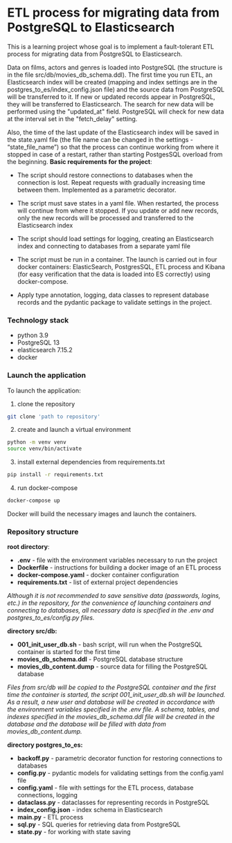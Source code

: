 # ETL process for migrating data from PostgreSQL to Elasticsearch

This is a learning project whose goal is to implement a fault-tolerant ETL process for migrating data from PostgreSQL to Elasticsearch.

Data on films, actors and genres is loaded into PostgreSQL (the structure is in the file src/db/movies_db_schema.ddl).
The first time you run ETL, an Elasticsearch index will be created (mapping and index settings are in the postgres_to_es/index_config.json file) and the source data from PostgreSQL will be transferred to it. If new or updated records appear in PostgreSQL, they will be transferred to Elasticsearch. The search for new data will be performed using the "updated_at" field. PostgreSQL will check for new data at the interval set in the "fetch_delay" setting.

Also, the time of the last update of the Elasticsearch index will be saved in the state.yaml file (the file name can be changed in the settings - “state_file_name”) so that the process can continue working from where it stopped in case of a restart, rather than starting PostgesSQL overload from the beginning.
**Basic requirements for the project**:

- The script should restore connections to databases when the connection is lost. Repeat requests with gradually increasing time between them. Implemented as a parametric decorator.

- The script must save states in a yaml file. When restarted, the process will continue from where it stopped. If you update or add new records, only the new records will be processed and transferred to the Elasticsearch index

- The script should load settings for logging, creating an Elasticsearch index and connecting to databases from a separate yaml file

- The script must be run in a container. The launch is carried out in four docker containers: ElasticSearch, PostgresSQL, ETL process and Kibana (for easy verification that the data is loaded into ES correctly) using docker-compose.

- Apply type annotation, logging, data classes to represent database records and the pydantic package to validate settings in the project.

### Technology stack
- python 3.9
- PostgreSQL 13
- elasticsearch 7.15.2
- docker

### Launch the application
To launch the application:

1. clone the repository
```bash
git clone 'path to repository'
```
2. create and launch a virtual environment
```bash
python -m venv venv
source venv/bin/activate
```
3. install external dependencies from requirements.txt
```bash
pip install -r requirements.txt
```
4. run docker-compose
```bash
docker-compose up
```

Docker will build the necessary images and launch the containers.
### Repository structure
**root directory**:

- **.env** - file with the environment variables necessary to run the project
- **Dockerfile** - instructions for building a docker image of an ETL process
- **docker-compose.yaml** - docker container configuration
- **requirements.txt** - list of external project dependencies

*Although it is not recommended to save sensitive data (passwords, logins, etc.) in the repository, for the convenience of launching containers and connecting to databases, all necessary data is specified in the .env and postgres_to_es/config.py files.*

**directory src/db:**

- **001_init_user_db.sh** - bash script, will run when the PostgreSQL container is started for the first time
- **movies_db_schema.ddl** - PostgreSQL database structure
- **movies_db_content.dump** - source data for filling the PostgreSQL database

*Files from src/db will be copied to the PostgreSQL container and the first time the container is started, the script 001_init_user_db.sh will be launched. As a result, a new user and database will be created in accordance with the environment variables specified in the .env file. A schema, tables, and indexes specified in the movies_db_schema.ddl file will be created in the database and the database will be filled with data from movies_db_content.dump.*

**directory postgres_to_es:**

- **backoff.py** - parametric decorator function for restoring connections to databases
- **config.py** - pydantic models for validating settings from the config.yaml file
- **config.yaml** - file with settings for the ETL process, database connections, logging
- **dataclass.py** - dataclasses for representing records in PostgreSQL
- **index_config.json** - index schema in Elasticsearch
- **main.py** - ETL process
- **sql.py** - SQL queries for retrieving data from PostgreSQL
- **state.py** - for working with state saving